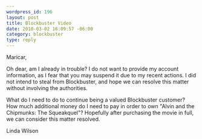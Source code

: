 ```yaml
--- 
wordpress_id: 196
layout: post
title: Blockbuster Video
date: 2010-03-02 16:09:57 -06:00
category: blockbuster
type: reply
---
```

Maricar,

Oh dear, am I already in trouble?  I do not want to provide my account information, as I fear that you may suspend it due to my recent actions.  I did not intend to steal from Blockbuster, and hope we can resolve this matter without involving the authorities.  

What do I need to do to continue being a valued Blockbuster customer?  How much additional money do I need to pay in order to own "Alvin and the Chipmunks: The Squeakquel"?  Hopefully after purchasing the movie in full, we can consider this matter resolved.

Linda Wilson
